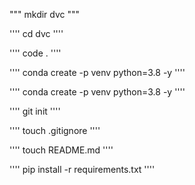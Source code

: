 """
mkdir dvc
"""

''''
cd dvc
''''

''''
code .
''''

''''
conda create -p venv python=3.8 -y
''''

''''
conda create -p venv python=3.8 -y
''''

''''
git init
''''

''''
touch .gitignore
''''

''''
touch README.md
''''

''''
pip install -r requirements.txt
''''